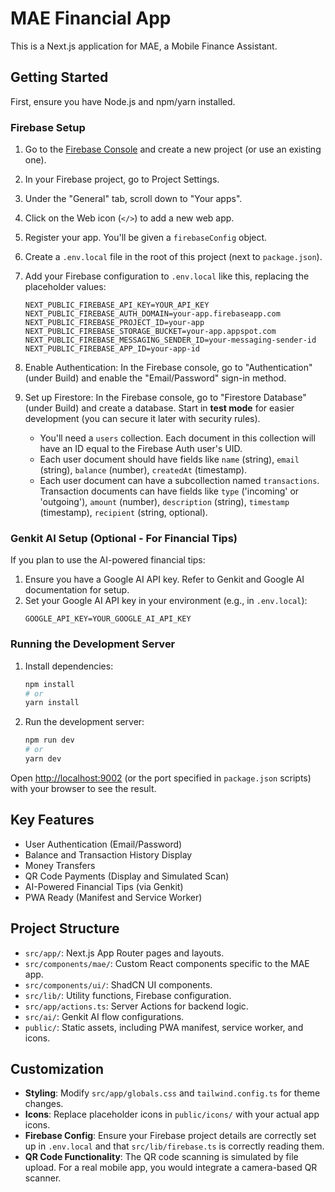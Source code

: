 # MAE Financial App

This is a Next.js application for MAE, a Mobile Finance Assistant.

## Getting Started

First, ensure you have Node.js and npm/yarn installed.

### Firebase Setup

1.  Go to the [Firebase Console](https://console.firebase.google.com/) and create a new project (or use an existing one).
2.  In your Firebase project, go to Project Settings.
3.  Under the "General" tab, scroll down to "Your apps".
4.  Click on the Web icon (`</>`) to add a new web app.
5.  Register your app. You'll be given a `firebaseConfig` object.
6.  Create a `.env.local` file in the root of this project (next to `package.json`).
7.  Add your Firebase configuration to `.env.local` like this, replacing the placeholder values:

    ```env
    NEXT_PUBLIC_FIREBASE_API_KEY=YOUR_API_KEY
    NEXT_PUBLIC_FIREBASE_AUTH_DOMAIN=your-app.firebaseapp.com
    NEXT_PUBLIC_FIREBASE_PROJECT_ID=your-app
    NEXT_PUBLIC_FIREBASE_STORAGE_BUCKET=your-app.appspot.com
    NEXT_PUBLIC_FIREBASE_MESSAGING_SENDER_ID=your-messaging-sender-id
    NEXT_PUBLIC_FIREBASE_APP_ID=your-app-id
    ```

8.  Enable Authentication: In the Firebase console, go to "Authentication" (under Build) and enable the "Email/Password" sign-in method.
9.  Set up Firestore: In the Firebase console, go to "Firestore Database" (under Build) and create a database. Start in **test mode** for easier development (you can secure it later with security rules).
    *   You'll need a `users` collection. Each document in this collection will have an ID equal to the Firebase Auth user's UID.
    *   Each user document should have fields like `name` (string), `email` (string), `balance` (number), `createdAt` (timestamp).
    *   Each user document can have a subcollection named `transactions`. Transaction documents can have fields like `type` ('incoming' or 'outgoing'), `amount` (number), `description` (string), `timestamp` (timestamp), `recipient` (string, optional).

### Genkit AI Setup (Optional - For Financial Tips)

If you plan to use the AI-powered financial tips:

1.  Ensure you have a Google AI API key. Refer to Genkit and Google AI documentation for setup.
2.  Set your Google AI API key in your environment (e.g., in `.env.local`):
    ```env
    GOOGLE_API_KEY=YOUR_GOOGLE_AI_API_KEY
    ```

### Running the Development Server

1.  Install dependencies:
    ```bash
    npm install
    # or
    yarn install
    ```

2.  Run the development server:
    ```bash
    npm run dev
    # or
    yarn dev
    ```

Open [http://localhost:9002](http://localhost:9002) (or the port specified in `package.json` scripts) with your browser to see the result.

## Key Features

*   User Authentication (Email/Password)
*   Balance and Transaction History Display
*   Money Transfers
*   QR Code Payments (Display and Simulated Scan)
*   AI-Powered Financial Tips (via Genkit)
*   PWA Ready (Manifest and Service Worker)

## Project Structure

*   `src/app/`: Next.js App Router pages and layouts.
*   `src/components/mae/`: Custom React components specific to the MAE app.
*   `src/components/ui/`: ShadCN UI components.
*   `src/lib/`: Utility functions, Firebase configuration.
*   `src/app/actions.ts`: Server Actions for backend logic.
*   `src/ai/`: Genkit AI flow configurations.
*   `public/`: Static assets, including PWA manifest, service worker, and icons.

## Customization

*   **Styling**: Modify `src/app/globals.css` and `tailwind.config.ts` for theme changes.
*   **Icons**: Replace placeholder icons in `public/icons/` with your actual app icons.
*   **Firebase Config**: Ensure your Firebase project details are correctly set up in `.env.local` and that `src/lib/firebase.ts` is correctly reading them.
*   **QR Code Functionality**: The QR code scanning is simulated by file upload. For a real mobile app, you would integrate a camera-based QR scanner.
```